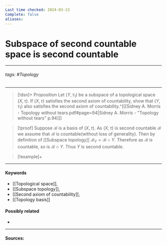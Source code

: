 ```yaml
---
Last time checked: 2024-03-13
Complete: false
aliases:
---
```

# Subspace of second countable space is second countable
***
###### tags: #Topology  
***
>[!dsn]+ Proposition
>Let $(Y,\tau_{1})$ be a subspace of a topological space $(X,\tau)$. If $(X,\tau)$ satisfies the second axiom of countability, show that $(Y,\tau_{1})$ also satisfies the second axiom of countability.^[[[Sidney A. Morris - Topology without tears.pdf#page=94|Sidney A. Morris - "Topology without tears" p.94]]]

>[!proof]
>Suppose $\mathcal{B}$ is a basis of $(X,\tau)$. As $(X,\tau)$ is second countable $\mathcal{B}$ we assume that $\mathcal{B}$ is countable(without loss of generality). Then by definition of [[Subspace topology]] $\mathcal{B}_{Y}=\mathcal{B}\cap Y$. Therefore as $\mathcal{B}$ is countable, so is $\mathcal{B}\cap Y$. Thus $Y$ is second countable.

>[!example]+
>

***
#### Keywords
- [[Topological space]],
- [[Subspace topology]],
- [[Second axiom of countability]],
- [[Topology basis]]
#### Possibly related
- 
***
#### Sources: